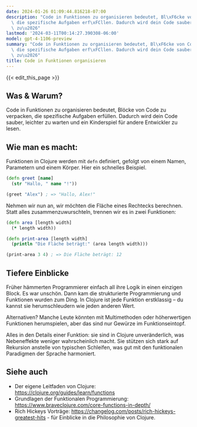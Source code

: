```yaml
---
date: 2024-01-26 01:09:44.816218-07:00
description: "Code in Funktionen zu organisieren bedeutet, Bl\xF6cke von Code zu verpacken,\
  \ die spezifische Aufgaben erf\xFCllen. Dadurch wird dein Code sauber, leichter\
  \ zu\u2026"
lastmod: '2024-03-11T00:14:27.390308-06:00'
model: gpt-4-1106-preview
summary: "Code in Funktionen zu organisieren bedeutet, Bl\xF6cke von Code zu verpacken,\
  \ die spezifische Aufgaben erf\xFCllen. Dadurch wird dein Code sauber, leichter\
  \ zu\u2026"
title: Code in Funktionen organisieren
---
```


{{< edit_this_page >}}

## Was & Warum?

Code in Funktionen zu organisieren bedeutet, Blöcke von Code zu verpacken, die spezifische Aufgaben erfüllen. Dadurch wird dein Code sauber, leichter zu warten und ein Kinderspiel für andere Entwickler zu lesen.

## Wie man es macht:

Funktionen in Clojure werden mit `defn` definiert, gefolgt von einem Namen, Parametern und einem Körper. Hier ein schnelles Beispiel.

```Clojure
(defn greet [name]
  (str "Hallo, " name "!"))

(greet "Alex") ; => "Hallo, Alex!"
```

Nehmen wir nun an, wir möchten die Fläche eines Rechtecks berechnen. Statt alles zusammenzuwurschteln, trennen wir es in zwei Funktionen:

```Clojure
(defn area [length width]
  (* length width))

(defn print-area [length width]
  (println "Die Fläche beträgt:" (area length width)))

(print-area 3 4) ; => Die Fläche beträgt: 12
```

## Tiefere Einblicke

Früher hämmerten Programmierer einfach all ihre Logik in einen einzigen Block. Es war unschön. Dann kam die strukturierte Programmierung und Funktionen wurden zum Ding. In Clojure ist jede Funktion erstklassig – du kannst sie herumschleudern wie jeden anderen Wert.

Alternativen? Manche Leute könnten mit Multimethoden oder höherwertigen Funktionen herumspielen, aber das sind nur Gewürze im Funktionseintopf.

Alles in den Details einer Funktion: sie sind in Clojure unveränderlich, was Nebeneffekte weniger wahrscheinlich macht. Sie stützen sich stark auf Rekursion anstelle von typischen Schleifen, was gut mit den funktionalen Paradigmen der Sprache harmoniert.

## Siehe auch

- Der eigene Leitfaden von Clojure: https://clojure.org/guides/learn/functions
- Grundlagen der Funktionalen Programmierung: https://www.braveclojure.com/core-functions-in-depth/
- Rich Hickeys Vorträge: https://changelog.com/posts/rich-hickeys-greatest-hits - für Einblicke in die Philosophie von Clojure.
